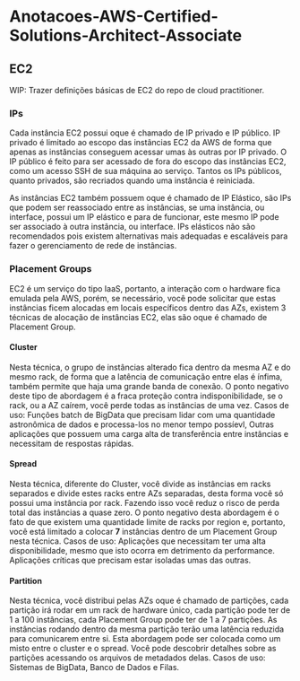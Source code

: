 # Anotacoes-AWS-Certified-Solutions-Architect-Associate

## EC2

WIP: Trazer definições básicas de EC2 do repo de cloud practitioner.

### IPs

Cada instância EC2 possui oque é chamado de IP privado e IP público. IP privado é limitado ao escopo das instâncias EC2 da AWS de forma que apenas as instâncias conseguem acessar umas às outras por IP privado. O IP público é feito para ser acessado de fora do escopo das instâncias EC2, como um acesso SSH de sua máquina ao serviço. Tantos os IPs públicos, quanto privados, são recriados quando uma instância é reiniciada.

As instâncias EC2 também possuem oque é chamado de IP Elástico, são IPs que podem ser reassociado entre as instâncias, se uma instância, ou interface, possui um IP elástico e para de funcionar, este mesmo IP pode ser associado à outra instância, ou interface. IPs elásticos não são recomendados pois existem alternativas mais adequadas e escaláveis para fazer o gerenciamento de rede de instâncias.

### Placement Groups

EC2 é um serviço do tipo IaaS, portanto, a interação com o hardware fica emulada pela AWS, porém, se necessário, você pode solicitar que estas instâncias ficem alocadas em locais específicos dentro das AZs, existem 3 técnicas de alocação de instâncias EC2, elas são oque é chamado de Placement Group.

#### Cluster

Nesta técnica, o grupo de instâncias alterado fica dentro da mesma AZ e do mesmo rack, de forma que a latência de comunicação entre elas é ínfima, também permite que haja uma grande banda de conexão. O ponto negativo deste tipo de abordagem é a fraca proteção contra indisponibilidade, se o rack, ou a AZ caírem, você perde todas as instâncias de uma vez. Casos de uso: Funções batch de BigData que precisam lidar com uma quantidade astronômica de dados e processa-los no menor tempo possíevl, Outras aplicações que possuem uma carga alta de transferência entre instâncias e necessitam de respostas rápidas.

#### Spread

Nesta técnica, diferente do Cluster, você divide as instâncias em racks separados e divide estes racks entre AZs separadas, desta forma você só possui uma instância por rack. Fazendo isso você reduz o risco de perda total das instâncias a quase zero. O ponto negativo desta abordagem é o fato de que existem uma quantidade limite de racks por region e, portanto, você está limitado a colocar **7** instâncias dentro de um Placement Group nesta técnica. Casos de uso: Aplicações que necessitam ter uma alta disponibilidade, mesmo que isto ocorra em detrimento da performance. Aplicações críticas que precisam estar isoladas umas das outras.

#### Partition

Nesta técnica, você distribui pelas AZs oque é chamado de partições, cada partição irá rodar em um rack de hardware único, cada partição pode ter de 1 a 100 instâncias, cada Placement Group pode ter de 1 a 7 partições. As instâncias rodando dentro da mesma partição terão uma latência reduzida para comunicarem entre si. Esta abordagem pode ser colocada como um misto entre o cluster e o spread. Você pode descobrir detalhes sobre as partições acessando os arquivos de metadados delas. Casos de uso: Sistemas de BigData, Banco de Dados e Filas.
